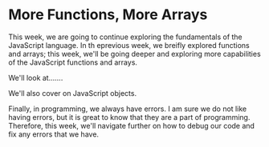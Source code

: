 # More Functions, More Arrays

This week, we are going to continue exploring the fundamentals of the JavaScript language. In th eprevious week, we breifly explored functions and arrays; this week, we'll be going deeper and exploring more capabilities of the JavaScript functions and arrays.

We'll look at.......

We'll also cover on JavaScript objects.

Finally, in programming, we always have errors. I am sure we do not like having errors, but it is great to know that they are a part of programming. Therefore, this week, we'll navigate further on how to debug our code and fix any errors that we have.